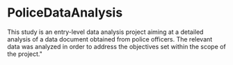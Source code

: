 # PoliceDataAnalysis
This study is an entry-level data analysis project aiming at a detailed analysis of a data document obtained from police officers. The relevant data was analyzed in order to address the objectives set within the scope of the project."
